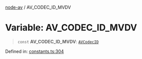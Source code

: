 [node-av](../globals.md) / AV\_CODEC\_ID\_MVDV

# Variable: AV\_CODEC\_ID\_MVDV

> `const` **AV\_CODEC\_ID\_MVDV**: [`AVCodecID`](../type-aliases/AVCodecID.md)

Defined in: [constants.ts:304](https://github.com/seydx/av/blob/f8631fc881b394300b1479f511d55cf1c370a87f/src/constants/constants.ts#L304)

